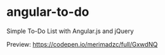 # angular-to-do
Simple To-Do List with Angular.js and jQuery

Preview: https://codepen.io/merimadzc/full/GxwdNQ
